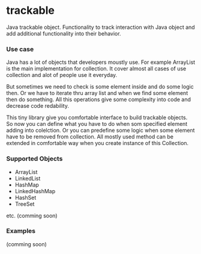 # trackable
Java trackable object. Functionality to track interaction with Java object and 
add additional functionality into their behavior. 

### Use case

Java has a lot of objects that developers moustly use. For example ArrayList is the main implementation for
collection. It cover almost all cases of use collection and alot of people use it everyday.

But sometimes we need to check is some element inside and do some logic then. Or we have to iterate thru array list and
when we find some element then do something. All this operations give some complexity into code and decrease code redability.

This tiny library give you comfortable interface to build trackable objects. So now you can define what you have to do 
when som specified element adding into colelction. Or you can predefine some logic when some element have to be removed 
from collection. All mostly used method can be extended in comfortable way when you create instance of this Collection.

### Supported Objects

- ArrayList
- LinkedList
- HashMap
- LinkedHashMap
- HashSet
- TreeSet
 
etc. (comming soon)

### Examples

(comming soon)
